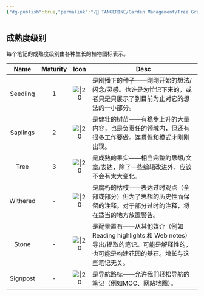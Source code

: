 ```yaml
---
{"dg-publish":true,"permalink":"/🍊 TANGERINE/Garden Management/Tree Graph/","noteIcon":3,"created":"2024-10-26T20:16:55.000+08:00","updated":"2024-11-05T23:44:41.866+08:00"}
---
```


## 成熟度级别
每个笔记的成熟度级别由各种生长的植物图标表示。

|   Name   | Maturity |                         Icon                         | Desc                                                                                   |
| :------: | :------: | :--------------------------------------------------: | -------------------------------------------------------------------------------------- |
| Seedling |    1     |  ![\|20](https://hermitage.utsob.me/img/tree-1.svg)  | 是刚播下的种子——刚刚开始的想法/闪念/灵感。也许是匆忙记下来的，或者只是只展示了到目前为止对它的想法的一小部分。                              |
| Saplings |    2     |  ![\|20](https://hermitage.utsob.me/img/tree-2.svg)  | 是健壮的树苗——有稳步上升的大量内容，也是负责任的领域内，但还有很多工作要做。连贯性和模式才刚刚出现。                                    |
|   Tree   |    3     |   ![\|20](https://ccdg.netlify.app/img/tree-3.svg)   | 是成熟的果实——相当完整的思想/文章/表达，除了一些编辑改进外，应该不会有太大变化。                                             |
| Withered |    -     | ![\|20](https://hermitage.utsob.me/img/withered.svg) | 是腐朽的枯枝——表达过时观点（全部或部分）但为了思想的历史性而保留的注释。对于部分过时的注释，将在适当的地方放置警告。                            |
|  Stone   |    -     |  ![\|20](https://hermitage.utsob.me/img/stone.svg)   | 是配景置石——从其他媒介（例如 Reading highlights 和 Web notes）导出/提取的笔记。可能是解释性的，也可能是构建花园的基石。增长与这些笔记无关。 |
| Signpost |    -     | ![\|20](https://hermitage.utsob.me/img/signpost.svg) | 是导航路标——允许我们轻松导航的笔记（例如MOC、网站地图）。                                                        |
